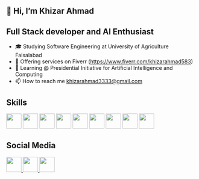 ## 👋 Hi, I’m Khizar Ahmad
## Full Stack developer and AI Enthusiast

- 🎓 Studying Software Engineering at University of Agriculture Faisalabad
- 💼 Offering services on Fiverr (https://www.fiverr.com/khizarahmad583)
- 🧠 Learning @ Presidential Initiative for Artificial Intelligence and Computing
- 📫 How to reach me khizarahmad3333@gmail.com

## Skills
<div>
  
<img src="https://cdn.jsdelivr.net/gh/devicons/devicon/icons/python/python-original.svg" width="40" height="40" />
<img src="https://cdn.jsdelivr.net/gh/devicons/devicon/icons/javascript/javascript-original.svg" width="40" height="40" />
<img src="https://cdn.jsdelivr.net/gh/devicons/devicon/icons/typescript/typescript-original.svg" width="40" height="40" />
<img src="https://cdn.jsdelivr.net/gh/devicons/devicon/icons/docker/docker-original.svg" width="40" height="40" />
<img src="https://cdn.jsdelivr.net/gh/devicons/devicon/icons/fastapi/fastapi-original.svg" width="40" height="40" />
<img src="https://cdn.jsdelivr.net/gh/devicons/devicon/icons/nextjs/nextjs-original.svg" width="40" height="40" />
<img src="https://upload.wikimedia.org/wikipedia/commons/d/d5/Tailwind_CSS_Logo.svg" width="40" height="40" />
<img src="https://cdn.jsdelivr.net/gh/devicons/devicon/icons/mongodb/mongodb-original.svg" width="40" height="40" />
<img src="https://cdn.jsdelivr.net/gh/devicons/devicon/icons/postgresql/postgresql-original.svg" width="40" height="40" />


## Social Media
<div>
  
<a href="https://www.linkedin.com/in/khizar-ahmad-b384a0281/" target="_blank">
  <img src="https://cdn.jsdelivr.net/gh/devicons/devicon/icons/linkedin/linkedin-original.svg" width="40" height="40" />
</a>
<a href="https://github.com/Khizar3333" target="_blank">
  <img src="https://cdn.jsdelivr.net/gh/devicons/devicon/icons/github/github-original.svg" width="40" height="40" />
</a>
<a href="https://www.instagram.com/khizarahmad123/" target="_blank">
  <img src="https://upload.wikimedia.org/wikipedia/commons/a/a5/Instagram_icon.png" width="40" height="40" />
</a>
</div>











</div>




<!---
Khizar3333/Khizar3333 is a ✨ special ✨ repository because its `README.md` (this file) appears on your GitHub profile.
You can click the Preview link to take a look at your changes.
--->
